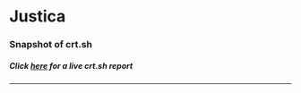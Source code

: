 # Justica
### Snapshot of crt.sh
##### Click [here](https://crt.sh/?q=A7EF725DFB42FE17F8108E5CEAA00848B9D32B56568BAF59C45A8832CE9563E4) for a live crt.sh report

---
